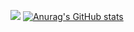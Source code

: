 ![](https://komarev.com/ghpvc/?username=mevlut-celik&color=lightgrey&style=for-the-badge)
[![Anurag's GitHub 
stats](https://github-readme-stats.vercel.app/api?username=mevlut-celik)](https://github.com/anuraghazra/github-readme-stats)
